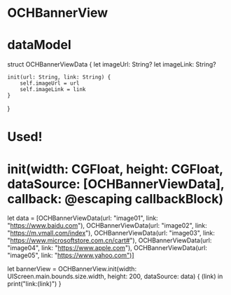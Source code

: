 # OCHBannerView

# dataModel


struct OCHBannerViewData {
    let imageUrl: String?
    let imageLink: String?
    
    init(url: String, link: String) {
        self.imageUrl = url
        self.imageLink = link
    }
}

# Used!
# init(width: CGFloat, height: CGFloat, dataSource: [OCHBannerViewData], callback: @escaping callbackBlock)


let data = [OCHBannerViewData(url: "image01", link: "https://www.baidu.com"),
            OCHBannerViewData(url: "image02", link: "https://m.vmall.com/index"),
            OCHBannerViewData(url: "image03", link: "https://www.microsoftstore.com.cn/cart#"),
            OCHBannerViewData(url: "image04", link: "https://www.apple.com"),
            OCHBannerViewData(url: "image05", link: "https://www.yahoo.com")]
            
            
let bannerView = OCHBannerView.init(width: UIScreen.main.bounds.size.width, height: 200, dataSource: data) { (link) in
            print("link:\(link)")
        }
